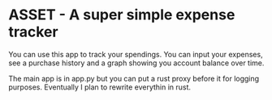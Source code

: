 # ASSET - A super simple expense tracker
You can use this app to track your spendings. You can input your expenses, see a purchase history and a graph showing you account balance over time.

The main app is in app.py but you can put a rust proxy before it for logging purposes. Eventually I plan to rewrite everythin in rust.